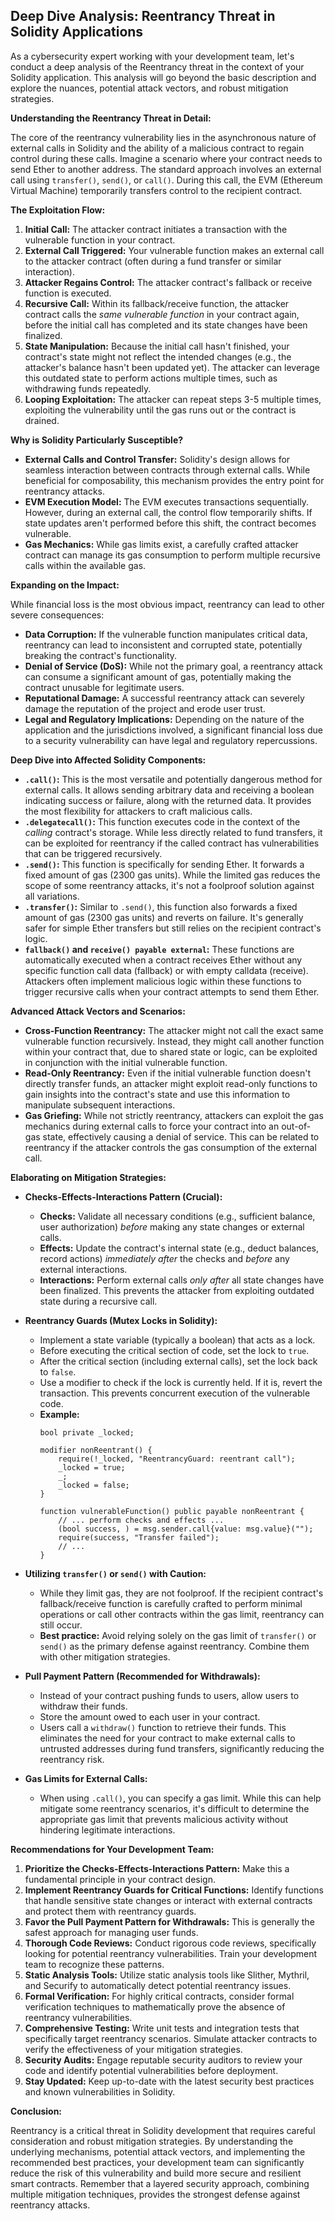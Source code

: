 ## Deep Dive Analysis: Reentrancy Threat in Solidity Applications

As a cybersecurity expert working with your development team, let's conduct a deep analysis of the Reentrancy threat in the context of your Solidity application. This analysis will go beyond the basic description and explore the nuances, potential attack vectors, and robust mitigation strategies.

**Understanding the Reentrancy Threat in Detail:**

The core of the reentrancy vulnerability lies in the asynchronous nature of external calls in Solidity and the ability of a malicious contract to regain control during these calls. Imagine a scenario where your contract needs to send Ether to another address. The standard approach involves an external call using `transfer()`, `send()`, or `call()`. During this call, the EVM (Ethereum Virtual Machine) temporarily transfers control to the recipient contract.

**The Exploitation Flow:**

1. **Initial Call:** The attacker contract initiates a transaction with the vulnerable function in your contract.
2. **External Call Triggered:** Your vulnerable function makes an external call to the attacker contract (often during a fund transfer or similar interaction).
3. **Attacker Regains Control:** The attacker contract's fallback or receive function is executed.
4. **Recursive Call:** Within its fallback/receive function, the attacker contract calls the *same vulnerable function* in your contract again, before the initial call has completed and its state changes have been finalized.
5. **State Manipulation:** Because the initial call hasn't finished, your contract's state might not reflect the intended changes (e.g., the attacker's balance hasn't been updated yet). The attacker can leverage this outdated state to perform actions multiple times, such as withdrawing funds repeatedly.
6. **Looping Exploitation:** The attacker can repeat steps 3-5 multiple times, exploiting the vulnerability until the gas runs out or the contract is drained.

**Why is Solidity Particularly Susceptible?**

* **External Calls and Control Transfer:** Solidity's design allows for seamless interaction between contracts through external calls. While beneficial for composability, this mechanism provides the entry point for reentrancy attacks.
* **EVM Execution Model:** The EVM executes transactions sequentially. However, during an external call, the control flow temporarily shifts. If state updates aren't performed before this shift, the contract becomes vulnerable.
* **Gas Mechanics:** While gas limits exist, a carefully crafted attacker contract can manage its gas consumption to perform multiple recursive calls within the available gas.

**Expanding on the Impact:**

While financial loss is the most obvious impact, reentrancy can lead to other severe consequences:

* **Data Corruption:**  If the vulnerable function manipulates critical data, reentrancy can lead to inconsistent and corrupted state, potentially breaking the contract's functionality.
* **Denial of Service (DoS):**  While not the primary goal, a reentrancy attack can consume a significant amount of gas, potentially making the contract unusable for legitimate users.
* **Reputational Damage:**  A successful reentrancy attack can severely damage the reputation of the project and erode user trust.
* **Legal and Regulatory Implications:**  Depending on the nature of the application and the jurisdictions involved, a significant financial loss due to a security vulnerability can have legal and regulatory repercussions.

**Deep Dive into Affected Solidity Components:**

* **`.call()`:** This is the most versatile and potentially dangerous method for external calls. It allows sending arbitrary data and receiving a boolean indicating success or failure, along with the returned data. It provides the most flexibility for attackers to craft malicious calls.
* **`.delegatecall()`:** This function executes code in the context of the *calling* contract's storage. While less directly related to fund transfers, it can be exploited for reentrancy if the called contract has vulnerabilities that can be triggered recursively.
* **`.send()`:** This function is specifically for sending Ether. It forwards a fixed amount of gas (2300 gas units). While the limited gas reduces the scope of some reentrancy attacks, it's not a foolproof solution against all variations.
* **`.transfer()`:** Similar to `.send()`, this function also forwards a fixed amount of gas (2300 gas units) and reverts on failure. It's generally safer for simple Ether transfers but still relies on the recipient contract's logic.
* **`fallback()` and `receive() payable external`:** These functions are automatically executed when a contract receives Ether without any specific function call data (fallback) or with empty calldata (receive). Attackers often implement malicious logic within these functions to trigger recursive calls when your contract attempts to send them Ether.

**Advanced Attack Vectors and Scenarios:**

* **Cross-Function Reentrancy:** The attacker might not call the exact same vulnerable function recursively. Instead, they might call another function within your contract that, due to shared state or logic, can be exploited in conjunction with the initial vulnerable function.
* **Read-Only Reentrancy:**  Even if the initial vulnerable function doesn't directly transfer funds, an attacker might exploit read-only functions to gain insights into the contract's state and use this information to manipulate subsequent interactions.
* **Gas Griefing:** While not strictly reentrancy, attackers can exploit the gas mechanics during external calls to force your contract into an out-of-gas state, effectively causing a denial of service. This can be related to reentrancy if the attacker controls the gas consumption of the external call.

**Elaborating on Mitigation Strategies:**

* **Checks-Effects-Interactions Pattern (Crucial):**
    * **Checks:** Validate all necessary conditions (e.g., sufficient balance, user authorization) *before* making any state changes or external calls.
    * **Effects:** Update the contract's internal state (e.g., deduct balances, record actions) *immediately after* the checks and *before* any external interactions.
    * **Interactions:** Perform external calls *only after* all state changes have been finalized. This prevents the attacker from exploiting outdated state during a recursive call.

* **Reentrancy Guards (Mutex Locks in Solidity):**
    * Implement a state variable (typically a boolean) that acts as a lock.
    * Before executing the critical section of code, set the lock to `true`.
    * After the critical section (including external calls), set the lock back to `false`.
    * Use a modifier to check if the lock is currently held. If it is, revert the transaction. This prevents concurrent execution of the vulnerable code.
    * **Example:**
      ```solidity
      bool private _locked;

      modifier nonReentrant() {
          require(!_locked, "ReentrancyGuard: reentrant call");
          _locked = true;
          _;
          _locked = false;
      }

      function vulnerableFunction() public payable nonReentrant {
          // ... perform checks and effects ...
          (bool success, ) = msg.sender.call{value: msg.value}("");
          require(success, "Transfer failed");
          // ...
      }
      ```

* **Utilizing `transfer()` or `send()` with Caution:**
    * While they limit gas, they are not foolproof. If the recipient contract's fallback/receive function is carefully crafted to perform minimal operations or call other contracts within the gas limit, reentrancy can still occur.
    * **Best practice:** Avoid relying solely on the gas limit of `transfer()` or `send()` as the primary defense against reentrancy. Combine them with other mitigation strategies.

* **Pull Payment Pattern (Recommended for Withdrawals):**
    * Instead of your contract pushing funds to users, allow users to withdraw their funds.
    * Store the amount owed to each user in your contract.
    * Users call a `withdraw()` function to retrieve their funds. This eliminates the need for your contract to make external calls to untrusted addresses during fund transfers, significantly reducing the reentrancy risk.

* **Gas Limits for External Calls:**
    * When using `.call()`, you can specify a gas limit. While this can help mitigate some reentrancy scenarios, it's difficult to determine the appropriate gas limit that prevents malicious activity without hindering legitimate interactions.

**Recommendations for Your Development Team:**

1. **Prioritize the Checks-Effects-Interactions Pattern:** Make this a fundamental principle in your contract design.
2. **Implement Reentrancy Guards for Critical Functions:**  Identify functions that handle sensitive state changes or interact with external contracts and protect them with reentrancy guards.
3. **Favor the Pull Payment Pattern for Withdrawals:**  This is generally the safest approach for managing user funds.
4. **Thorough Code Reviews:** Conduct rigorous code reviews, specifically looking for potential reentrancy vulnerabilities. Train your development team to recognize these patterns.
5. **Static Analysis Tools:** Utilize static analysis tools like Slither, Mythril, and Securify to automatically detect potential reentrancy issues.
6. **Formal Verification:** For highly critical contracts, consider formal verification techniques to mathematically prove the absence of reentrancy vulnerabilities.
7. **Comprehensive Testing:** Write unit tests and integration tests that specifically target reentrancy scenarios. Simulate attacker contracts to verify the effectiveness of your mitigation strategies.
8. **Security Audits:** Engage reputable security auditors to review your code and identify potential vulnerabilities before deployment.
9. **Stay Updated:** Keep up-to-date with the latest security best practices and known vulnerabilities in Solidity.

**Conclusion:**

Reentrancy is a critical threat in Solidity development that requires careful consideration and robust mitigation strategies. By understanding the underlying mechanisms, potential attack vectors, and implementing the recommended best practices, your development team can significantly reduce the risk of this vulnerability and build more secure and resilient smart contracts. Remember that a layered security approach, combining multiple mitigation techniques, provides the strongest defense against reentrancy attacks.
